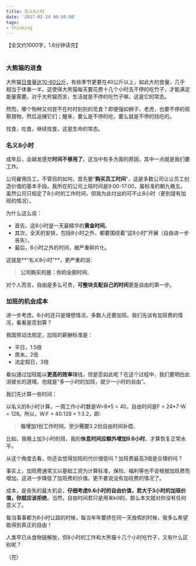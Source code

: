 ```yaml
---
title: 名义8小时
date: '2017-02-24 00:50:00'
tags:
- thinking
---
```


【全文约1000字，1.6分钟读完】
<div id="player1" class="aplayer" style="margin-bottom: 40px"></div>

### 大熊猫的进食
大熊猫[日食量达10-60公斤](http://panda.china.com.cn/2010-06/29/content_20381363.htm)，有些季节更要在40公斤以上，如此大的食量，几乎相当于体重一半。这使得大熊猫每天要花费十几个小时去不停的吃竹子，才能满足能量需要。对于大熊猫而言，生活就是不停的吃竹子嘛，这是它的常态。

然而，哪个物种又何尝不在时时刻刻的觅食？即便强如狮子、老虎，也要不停的观察猎物，然后追捕它们；醒来，要么是不停的吃，要么就是不停的找吃的。

找食，吃食，继续找食，这是生命的常态。

### 名义8小时

成年后，会越发感觉**时间不够用了**。这当中有多方面的原因，其中一点就是我们要工作。

公司雇佣员工，不管目的如何，首先要“**购买员工时间**”，这是多数公司让让员工创造价值的基本手段。我所在的公司上班时间是9:00-17:00，属标准的朝九晚五。虽然公司只规定了8小时的工作时间，但我为此付出的可不止8小时（更别提有加班的情况）。

为什么这么说：

* 首先，这8小时是一天最精华的**黄金时间**。
* 其次，全天的安排，包括8小时之外，都要围绕着“这8小时”开展（自由进一步丧失）。
* 最后，8小时之外的时间，被严重碎片化。

这就是**“名义8小时”**，更严重的说:
>**公司购买的是：你的全部时间**。

对个人而言，自由是多么可贵，**可整块支配自己的时间**更是自由的第一步。

### 加班的机会成本
进一步考虑，8小时还只是理想情况，多数人还要加班。我们先谈有加班费的情况，看看是否划算？

我国劳动法规定，加班的薪酬标准是：

* 平日，1.5倍
* 周末，2倍
* 法定假日，3倍

看似通过加班能以**更高的效率**赚钱，但是否如此呢？在这个过程中，我们要明白此消彼长的道理。也就是“多一小时的加班，就少一小时的自由”。

我们先计算一些时间：

以名义的8小时计算，一周工作小时数是W=8\*5 = 40，自由时间是F = 24\*7-W = 128。所以，W:F = 40:128 = 1:3.2，即:

>**每增加1份工作时间，至少需要3.2份自由时间补偿**。

比如，我晚上加3小时的班，我的**休息时间应额外增加9.6小时**，才算恢复正常水平。

从这个角度去看，你还会觉得加班的代价很低吗？加班费最高3倍是合理的吗？

事实上，加班费通常又以基础工资为计算标准，保险、福利等也不会根据加班费而增加，这进一步降低了加班费的价值。更不要说没有加班费的情况了。

成本，是丧失的最大机会，**仔细考虑9.6小时的自由价值，若大于3小时的加班价值，你就应该拒绝**。当然，自由时间若只是用来kill的，那么本文就对你没有任何意义了。

每当事事都为8小时让路的时候，每当年年要挤在同一天放假的时候，我多么希望能得到真正的自由！

人类早已从食物链解放，但8小时的工作和大熊猫十几个小时吃竹子，又有什么区别呢？

（完）
<!-- 修正ghost博客默认主题对button的设置导致aplayer播放器按钮未知错乱-->
<style type="text/css">
.aplayer-icon {min-height:0;}
</style>

<!-- 引入aplayer播放器-->
<script src="https://cdn.bootcss.com/aplayer/1.6.0/APlayer.min.js"></script>

<!-- aplayer播放器配置-->
<script>
var ap = new APlayer({
    element: document.getElementById('player1'),                       // Optional, player element
    narrow: false,                                                     // Optional, narrow style
    autoplay: false,                                                    // Optional, autoplay song(s), not supported by mobile browsers
    showlrc: 0,                                                        // Optional, show lrc, can be 0, 1, 2, see: ###With lrc
    mutex: true,                                                       // Optional, pause other players when this player playing
    theme: '#e6d0b2',                                                  // Optional, theme color, default: #b7daff
   mode: 'order',                                                    // Optional, play mode, can be `random` `single` `circulation`(loop) `order`(no loop), default: `circulation`
    preload: 'metadata',                                               // Optional, the way to load music, can be 'none' 'metadata' 'auto', default: 'auto'
  //  listmaxheight: '513px',                                             // Optional, max height of play list
    music: {                                                           // Required, music info, see: ###With playlist
        title: '名义8小时',                                          // Required, music title
        author: ' 朗读者：顾唐散人',                          // Required, music author
        url: 'https://cdn.imshuai.com/audio/2017/05/more-than-8-hours-v2.mp3',  // Required, music url
        pic: 'https://cdn.imshuai.com/images/touxiang200705.jpgface-coolart-360x360.jpg',  // Optional, music picture
      
    }
});

ap.volume(100);
</script>
